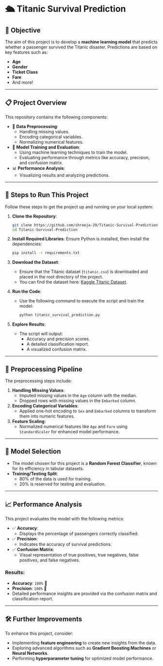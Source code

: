 # 🛳️ Titanic Survival Prediction

## 🎯 Objective
The aim of this project is to develop a **machine learning model** that predicts whether a passenger survived the Titanic disaster. Predictions are based on key features such as:
- **Age**
- **Gender**
- **Ticket Class**
- **Fare**
- And more!

---

## 📋 Project Overview
This repository contains the following components:
- 🔄 **Data Preprocessing**:
  - Handling missing values.
  - Encoding categorical variables.
  - Normalizing numerical features.
- 🤖 **Model Training and Evaluation**:
  - Using machine learning techniques to train the model.
  - Evaluating performance through metrics like accuracy, precision, and confusion matrix.
- 📊 **Performance Analysis**:
  - Visualizing results and analyzing predictions.

---

## 🚀 Steps to Run This Project
Follow these steps to get the project up and running on your local system:

1. **Clone the Repository**:
   ```bash
   git clone https://github.com/shreeja-29/Titanic-Survival-Prediction.git
   cd Titanic-Survival-Prediction
   ```

2. **Install Required Libraries**:
   Ensure Python is installed, then install the dependencies:
   ```bash
   pip install -r requirements.txt
   ```

3. **Download the Dataset**:
   - Ensure that the Titanic dataset (`titanic.csv`) is downloaded and placed in the root directory of the project.
   - You can find the dataset here: [Kaggle Titanic Dataset](https://www.kaggle.com/c/titanic/data).

4. **Run the Code**:
   - Use the following command to execute the script and train the model:
     ```bash
     python titanic_survival_prediction.py
     ```

5. **Explore Results**:
   - The script will output:
     - Accuracy and precision scores.
     - A detailed classification report.
     - A visualized confusion matrix.

---

## 🔧 Preprocessing Pipeline
The preprocessing steps include:
1. **Handling Missing Values**:
   - Imputed missing values in the `Age` column with the median.
   - Dropped rows with missing values in the `Embarked` column.
2. **Encoding Categorical Variables**:
   - Applied one-hot encoding to `Sex` and `Embarked` columns to transform them into numeric features.
3. **Feature Scaling**:
   - Normalized numerical features like `Age` and `Fare` using `StandardScaler` for enhanced model performance.

---

## 🌟 Model Selection
- The model chosen for this project is a **Random Forest Classifier**, known for its efficiency in tabular datasets.
- **Training/Testing Split**:
  - 80% of the data is used for training.
  - 20% is reserved for testing and evaluation.

---

## 📈 Performance Analysis
This project evaluates the model with the following metrics:
- ✅ **Accuracy**:
  - Displays the percentage of passengers correctly classified.
- ✅ **Precision**:
  - Indicates the accuracy of survival predictions.
- ✅ **Confusion Matrix**:
  - Visual representation of true positives, true negatives, false positives, and false negatives.

### **Results**:
- **Accuracy**: `100%` 🥳
- **Precision**: `100%` 🎉
- Detailed performance insights are provided via the confusion matrix and classification report.

---

## 🛠️ Further Improvements
To enhance this project, consider:
- Implementing **feature engineering** to create new insights from the data.
- Exploring advanced algorithms such as **Gradient Boosting Machines** or **Neural Networks**.
- Performing **hyperparameter tuning** for optimized model performance.

